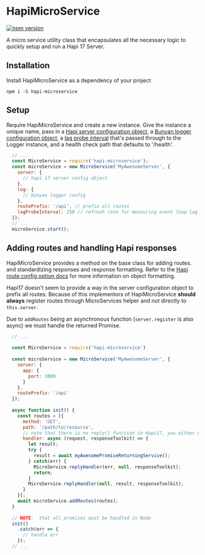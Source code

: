 HapiMicroService
============

[![npm version](https://badge.fury.io/js/hapi-microservice.svg)](https://badge.fury.io/js/hapi-microservice)

A micro service utility class that encapsulates all the necessary logic 
to quickly setup and run a Hapi 17 Server.

## Installation

Install HapiMicroService as a dependency of your project
```
npm i -S hapi-microservice
```

## Setup

Require HapiMicroService and create a new instance. Give the instance a unique name,
pass in a [Hapi server configuration object](https://hapijs.com/api#server.options), 
a [Bunyan logger configuration object](https://github.com/trentm/node-bunyan#constructor-api),
a [lag probe interval](https://github.com/pebble/event-loop-lag#event-loop-lagnumber) 
that's passed through to the Logger instance,
and a health check path that defaults to '/health'.
```javascript
  // ...
  const MicroService = require('hapi-microservice'); 
  const microService = new MicroService('MyAwesomeServer', {
    server: {
      // hapi 17 server config object
    },
    log: {
      // bunyan logger config 
    },
    routePrefix: '/api', // prefix all routes
    lagProbeInterval: 250 // refresh rate for measuring event loop lag (in ms)
  });
  // ... 
  microService.start();
```

## Adding routes and handling Hapi responses

HapiMicroService provides a method on the base class for adding routes. and standardizing responses and 
response formatting. Refer to the [Hapi route config option docs](https://hapijs.com/api/#route-options) for more information on
object formatting.

Hapi17 doesn't seem to provide a way in the server configuration object to prefix all routes. Because of this 
implementors of HapiMicroService **should always** register routes through MicroServices helper and not directly
to `this.server`.

Due to `addRoutes` being an asynchronous function (`server.register` is also async) we must handle the returned Promise.

```javascript
  // ...
 
  const MicroService = require('hapi-microservice') 
  
  const microService = new MicroService('MyAwesomeServer', {
    server: {
      app: {
        port: 3000
      }
    },
    routePrefix: '/api'
  });
  
  async function init() {
    const routes = [{
      method: 'GET',
      path: '/path/to/resource',
      // note that there is no reply() function in Hapi17, you either use `responseToolkit` or return a value
      handler: async (request, responseToolkit) => {
        let result;
        try {
          result = await myAwesomePromiseReturningService();
        } catch(err) {
          MicroService.replyHandler(err, null, responseToolkit);
          return;
        }
        MicroService.replyHandler(null, result, responseToolkit);
      } 
    }];
    await microService.addRoutes(routes);
  }
  
  // NOTE:  that all promises must be handled in Node
  init()
    .catch(err => {
      // handle err
    });
  // ...
```
